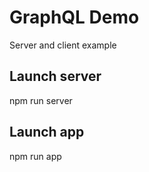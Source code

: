 # GraphQL Demo

Server and client example

## Launch server

npm run server

## Launch app

npm run app
